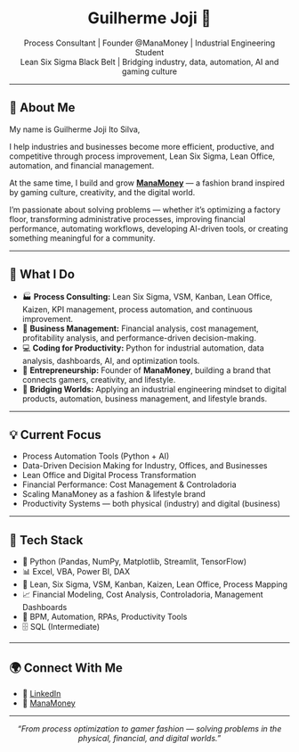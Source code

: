 <h1 align="center">Guilherme Joji 👋</h1>

<p align="center">
  Process Consultant | Founder @ManaMoney | Industrial Engineering Student<br>
  Lean Six Sigma Black Belt | Bridging industry, data, automation, AI and gaming culture
</p>

---

## 🧠 About Me
My name is Guilherme Joji Ito Silva,

I help industries and businesses become more efficient, productive, and competitive through process improvement, Lean Six Sigma, Lean Office, automation, and financial management.

At the same time, I build and grow **[ManaMoney](https://www.manamoney.com.br)** — a fashion brand inspired by gaming culture, creativity, and the digital world.

I’m passionate about solving problems — whether it’s optimizing a factory floor, transforming administrative processes, improving financial performance, automating workflows, developing AI-driven tools, or creating something meaningful for a community.

---

## 🚀 What I Do

- 🏭 **Process Consulting:** Lean Six Sigma, VSM, Kanban, Lean Office, Kaizen, KPI management, process automation, and continuous improvement.
- 💼 **Business Management:** Financial analysis, cost management, profitability analysis, and performance-driven decision-making.
- 💻 **Coding for Productivity:** Python for industrial automation, data analysis, dashboards, AI, and optimization tools.
- 👕 **Entrepreneurship:** Founder of **ManaMoney**, building a brand that connects gamers, creativity, and lifestyle.
- 🔗 **Bridging Worlds:** Applying an industrial engineering mindset to digital products, automation, business management, and lifestyle brands.

---

## 💡 Current Focus

- Process Automation Tools (Python + AI)
- Data-Driven Decision Making for Industry, Offices, and Businesses
- Lean Office and Digital Process Transformation
- Financial Performance: Cost Management & Controladoria
- Scaling ManaMoney as a fashion & lifestyle brand
- Productivity Systems — both physical (industry) and digital (business)

---

## 🧰 Tech Stack

- 🐍 Python (Pandas, NumPy, Matplotlib, Streamlit, TensorFlow)
- 📊 Excel, VBA, Power BI, DAX
- 🔄 Lean, Six Sigma, VSM, Kanban, Kaizen, Lean Office, Process Mapping
- 📈 Financial Modeling, Cost Analysis, Controladoria, Management Dashboards
- 🤖 BPM, Automation, RPAs, Productivity Tools
- 🗄️ SQL (Intermediate)

---

## 🌍 Connect With Me

- 💼 [LinkedIn](https://www.linkedin.com/in/guilherme-joji/)  
- 👕 [ManaMoney](https://www.manamoney.com.br)   

---

<p align="center"><i>“From process optimization to gamer fashion — solving problems in the physical, financial, and digital worlds.”</i></p>

